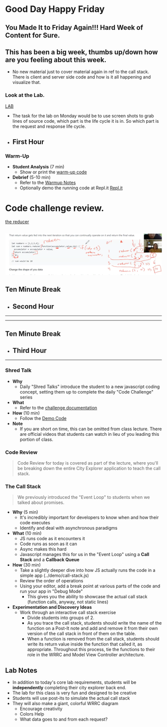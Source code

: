 # Good Day Happy Friday
**You Made It to Friday Again!!! Hard Week of Content for Sure.**
--- 
## This has been a big week, thumbs up/down how are you feeling about this week.
- No new material just to cover material again in ref to the call stack. There is client and server side code and how is it all happening and visualize that. 
### Look at the Lab. 
[LAB](https://github.com/DeltaVCode/cedarrapids-301d6/tree/master/class-10/lab)
- The task for the lab on Monday would be to use screen shots to grab lines of source code, which part is the life cycle it is in. So which part is the request and response life cycle.

- ## First Hour
### Warm-Up

- **Student Analysis** (7 min)
  - Show or print the [warm-up code](https://github.com/codefellows/code-301-guide/blob/master/curriculum/class-10/warm-up/warm-up.md)
- **Debrief** (5-10 min)
  - Refer to the [Warmup Notes](https://github.com/codefellows/code-301-guide/blob/master/curriculum/class-10/warm-up/NOTES.md)
  - Optionally demo the running code at Repl.it
  [Repl.it](https://repl.it/@tektechnologies/301-class-10-code-review#index.js)

# Code challenge review. 
  [the reducer](https://github.com/codefellows/code-301-guide/tree/master/curriculum/class-09/challenges)

![reducer function](reducefunction.png)
---
## Ten Minute Break
- ## Second Hour
---

---
## Ten Minute Break
- ## Third Hour
---




### Shred Talk

- **Why**
  - Daily "Shred Talks" introduce the student to a new javascript coding concept, setting them up to complete the daily "Code Challenge" series
- **What**
  - Refer to the [challenge documentation](../challenges/README.md)
- **How** (10 min)
  - Follow the [Demo Code](../challenges/DEMO.md)
- **Note**
  - If you are short on time, this can be omitted from class lecture. There are official videos that students can watch in lieu of you leading this portion of class.

### Code Review

> Code Review for today is covered as part of the lecture, where you'll be breaking down the entire City Explorer application to teach the call stack.

### The Call Stack

> We previously introduced the "Event Loop" to students when we talked about promises.

- **Why** (5 min)
  - It's incredibly important for developers to know when and how their code executes
  - Identify and deal with asynchronous paradigms
- **What** (10 min)
  - JS runs code as it encounters it
  - Code runs as soon as it can
  - Async makes this hard
  - Javascript manages this for us in the "Event Loop" using a **Call Stack** and a **Callback Queue**
- **How** (30 min)
  - Take a slightly deeper dive into how JS actually runs the code in a simple app (../demo/call-stack.js)
  - Review the order of operations
  - Using your editor, add a break point at various parts of the code and run your app in "Debug Mode"
    - This gives you the ability to showcase the actual call stack (function calls, anyway, not static lines)
- **Experimentation and Discovery Ideas**
  - Work through an interactive call stack exercise
    - Divide students into groups of 2.
    - As you trace the call stack, students should write the name of the function on a Post-It note and add and remove it from their own version of the call stack in front of them on the table.
    - When a function is removed from the call stack, students should write its return value inside the function that called it, as appropriate.
    Throughout this process, tie the functions to their role in the WRRC and Model View Controller architecture.

## Lab Notes

- In addition to today's core lab requirements, students will be **independently** completing their city explorer back end.
- The lab for this class is very fun and designed to be creative
- Students will use post-its to simulate the actual call stack
- They will also make a giant, colorful WRRC diagram
  - Encourage creativity
  - Colors Help
  - What data goes to and from each request?
